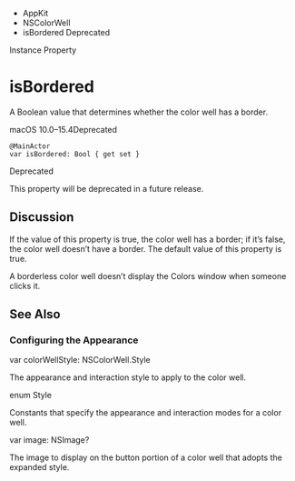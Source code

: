 

- AppKit
- NSColorWell
-  isBordered Deprecated

Instance Property

# isBordered

A Boolean value that determines whether the color well has a border.

macOS 10.0–15.4Deprecated

``` source
@MainActor
var isBordered: Bool { get set }
```

Deprecated

This property will be deprecated in a future release.

## Discussion

If the value of this property is true, the color well has a border; if it’s false, the color well doesn’t have a border. The default value of this property is true.

A borderless color well doesn’t display the Colors window when someone clicks it.

## See Also

### Configuring the Appearance

var colorWellStyle: NSColorWell.Style

The appearance and interaction style to apply to the color well.

enum Style

Constants that specify the appearance and interaction modes for a color well.

var image: NSImage?

The image to display on the button portion of a color well that adopts the expanded style.


